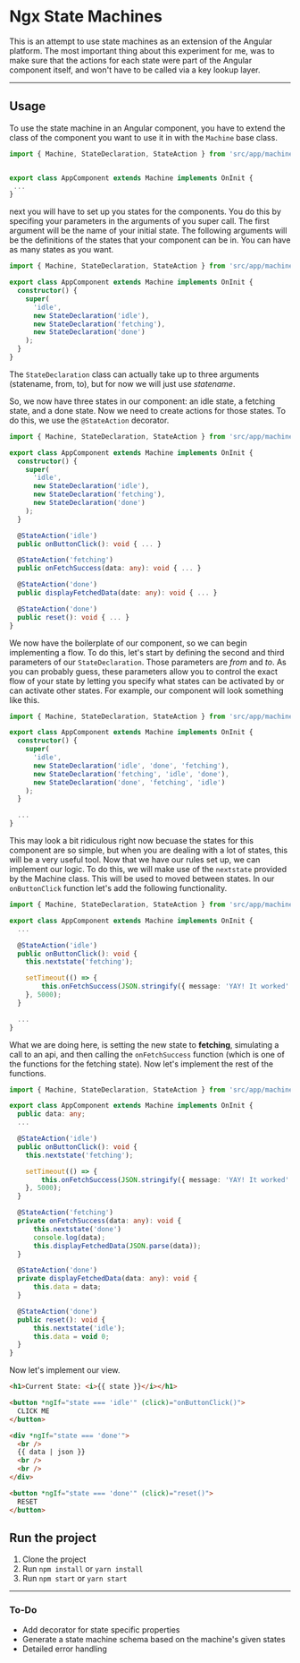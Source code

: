 # Ngx State Machines

This is an attempt to use state machines as an extension of the Angular platform. The most important thing about this experiment for me, was to make sure that the actions for each state were part of the Angular component itself, and won't have to be called via a key lookup layer.

---

## Usage

To use the state machine in an Angular component, you have to extend the class of the component you want to use it in with the `Machine` base class.

```typescript
import { Machine, StateDeclaration, StateAction } from 'src/app/machine';


export class AppComponent extends Machine implements OnInit {
 ...
}
```

next you will have to set up you states for the components. You do this by specifing your parameters in the arguments of you super call. The first argument will be the name of your initial state. The following arguments will be the definitions of the states that your component can be in. You can have as many states as you want.

```typescript
import { Machine, StateDeclaration, StateAction } from 'src/app/machine';

export class AppComponent extends Machine implements OnInit {
  constructor() {
    super(
      'idle',
      new StateDeclaration('idle'),
      new StateDeclaration('fetching'),
      new StateDeclaration('done')
    );
  }
}
```

The `StateDeclaration` class can actually take up to three arguments (statename, from, to), but for now we will just use _statename_.

So, we now have three states in our component: an idle state, a fetching state, and a done state. Now we need to create actions for those states. To do this, we use the `@StateAction` decorator.

```typescript
import { Machine, StateDeclaration, StateAction } from 'src/app/machine';

export class AppComponent extends Machine implements OnInit {
  constructor() {
    super(
      'idle',
      new StateDeclaration('idle'),
      new StateDeclaration('fetching'),
      new StateDeclaration('done')
    );
  }

  @StateAction('idle')
  public onButtonClick(): void { ... }

  @StateAction('fetching')
  public onFetchSuccess(data: any): void { ... }

  @StateAction('done')
  public displayFetchedData(date: any): void { ... }

  @StateAction('done')
  public reset(): void { ... }
}
```

We now have the boilerplate of our component, so we can begin implementing a flow. To do this, let's start by defining the second and third parameters of our `StateDeclaration`. Those parameters are _from_ and _to_. As you can probably guess, these parameters allow you to control the exact flow of your state by letting you specify what states can be activated by or can activate other states. For example, our component will look something like this.

```typescript
import { Machine, StateDeclaration, StateAction } from 'src/app/machine';

export class AppComponent extends Machine implements OnInit {
  constructor() {
    super(
      'idle',
      new StateDeclaration('idle', 'done', 'fetching'),
      new StateDeclaration('fetching', 'idle', 'done'),
      new StateDeclaration('done', 'fetching', 'idle')
    );
  }

  ...
}
```

This may look a bit ridiculous right now becuase the states for this component are so simple, but when you are dealing with a lot of states, this will be a very useful tool. Now that we have our rules set up, we can implement our logic. To do this, we will make use of the `nextstate` provided by the Machine class. This will be used to moved between states. In our `onButtonClick` function let's add the following functionality.

```typescript
import { Machine, StateDeclaration, StateAction } from 'src/app/machine';

export class AppComponent extends Machine implements OnInit {
  ...

  @StateAction('idle')
  public onButtonClick(): void {
    this.nextstate('fetching');

    setTimeout(() => {
        this.onFetchSuccess(JSON.stringify({ message: 'YAY! It worked' }));
    }, 5000);
  }

  ...
}
```

What we are doing here, is setting the new state to **fetching**, simulating a call to an api, and then calling the `onFetchSuccess` function (which is one of the functions for the fetching state). Now let's implement the rest of the functions.

```typescript
import { Machine, StateDeclaration, StateAction } from 'src/app/machine';

export class AppComponent extends Machine implements OnInit {
  public data: any;
  ...

  @StateAction('idle')
  public onButtonClick(): void {
    this.nextstate('fetching');

    setTimeout(() => {
        this.onFetchSuccess(JSON.stringify({ message: 'YAY! It worked' }));
    }, 5000);
  }

  @StateAction('fetching')
  private onFetchSuccess(data: any): void {
      this.nextstate('done')
      console.log(data);
      this.displayFetchedData(JSON.parse(data));
  }

  @StateAction('done')
  private displayFetchedData(data: any): void {
      this.data = data;
  }

  @StateAction('done')
  public reset(): void {
      this.nextstate('idle');
      this.data = void 0;
  }
}
```

Now let's implement our view.

```html
<h1>Current State: <i>{{ state }}</i></h1>

<button *ngIf="state === 'idle'" (click)="onButtonClick()">
  CLICK ME
</button>

<div *ngIf="state === 'done'">
  <br />
  {{ data | json }}
  <br />
  <br />
</div>

<button *ngIf="state === 'done'" (click)="reset()">
  RESET
</button>
```

## Run the project

1. Clone the project
2. Run `npm install` or `yarn install`
3. Run `npm start` or `yarn start`

---

### To-Do

- Add decorator for state specific properties
- Generate a state machine schema based on the machine's given states
- Detailed error handling
